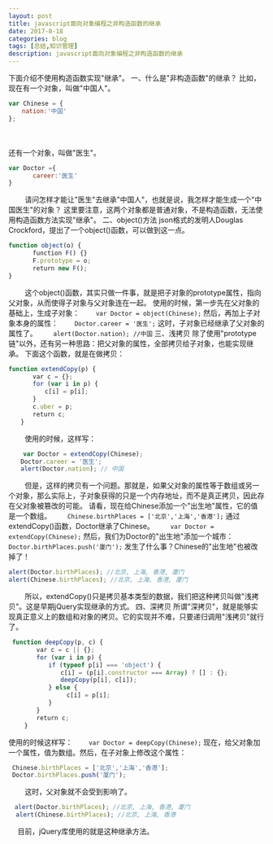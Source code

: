 ```yaml
---
layout: post
title: javascript面向对象编程之非构造函数的继承
date: 2017-8-18
categories: blog
tags: [总结,知识管理]
description: javascript面向对象编程之非构造函数的继承
---
```


下面介绍不使用构造函数实现"继承"。
一、什么是"非构造函数"的继承？
比如，现在有一个对象，叫做"中国人"。
```javascript
var Chinese = {
　  nation:'中国'
};
```
　
<!--more-->
还有一个对象，叫做"医生"。
```javascript
var Doctor ={
　　　　career:'医生'
}
```
　　
请问怎样才能让"医生"去继承"中国人"，也就是说，我怎样才能生成一个"中国医生"的对象？
这里要注意，这两个对象都是普通对象，不是构造函数，无法使用构造函数方法实现"继承"。
二、object()方法
json格式的发明人Douglas Crockford，提出了一个object()函数，可以做到这一点。
```javascript
function object(o) {
　　　　function F() {}
　　　　F.prototype = o;
　　　　return new F();
}
```
　　
这个object()函数，其实只做一件事，就是把子对象的prototype属性，指向父对象，从而使得子对象与父对象连在一起。
使用的时候，第一步先在父对象的基础上，生成子对象：
　　`var Doctor = object(Chinese);`
然后，再加上子对象本身的属性：
　　`Doctor.career = '医生';`
这时，子对象已经继承了父对象的属性了。
　　`alert(Doctor.nation); //中国`
三、浅拷贝
除了使用"prototype链"以外，还有另一种思路：把父对象的属性，全部拷贝给子对象，也能实现继承。
下面这个函数，就是在做拷贝：
```javascript
function extendCopy(p) {
　　　　var c = {};
　　　　for (var i in p) { 
　　　　　　c[i] = p[i];
　　　　}
　　　　c.uber = p;
　　　　return c;
　　}
```
　　
使用的时候，这样写：
```javascript
    var Doctor = extendCopy(Chinese);
　　Doctor.career = '医生';
　　alert(Doctor.nation); // 中国
```
　　
但是，这样的拷贝有一个问题。那就是，如果父对象的属性等于数组或另一个对象，那么实际上，子对象获得的只是一个内存地址，而不是真正拷贝，因此存在父对象被篡改的可能。
请看，现在给Chinese添加一个"出生地"属性，它的值是一个数组。
　　`Chinese.birthPlaces = ['北京','上海','香港'];`
通过extendCopy()函数，Doctor继承了Chinese。
　　`var Doctor = extendCopy(Chinese);`
然后，我们为Doctor的"出生地"添加一个城市：
　　`Doctor.birthPlaces.push('厦门');`
发生了什么事？Chinese的"出生地"也被改掉了！
```javascript
alert(Doctor.birthPlaces); //北京, 上海, 香港, 厦门
alert(Chinese.birthPlaces); //北京, 上海, 香港, 厦门
```
　　
所以，extendCopy()只是拷贝基本类型的数据，我们把这种拷贝叫做"浅拷贝"。这是早期jQuery实现继承的方式。
四、深拷贝
所谓"深拷贝"，就是能够实现真正意义上的数组和对象的拷贝。它的实现并不难，只要递归调用"浅拷贝"就行了。
```javascript
 function deepCopy(p, c) {
 　　　　var c = c || {};
 　　　　for (var i in p) {
 　　　　　　if (typeof p[i] === 'object') {
 　　　　　　　　c[i] = (p[i].constructor === Array) ? [] : {};
 　　　　　　　　deepCopy(p[i], c[i]);
 　　　　　　} else {
 　　　　　　　　　c[i] = p[i];
 　　　　　　}
 　　　　}
 　　　　return c;
 　　}
```

使用的时候这样写：
　　`var Doctor = deepCopy(Chinese);`
现在，给父对象加一个属性，值为数组。然后，在子对象上修改这个属性：
```javascript
 Chinese.birthPlaces = ['北京','上海','香港'];
 Doctor.birthPlaces.push('厦门');
```
　　
这时，父对象就不会受到影响了。
```javascript
　alert(Doctor.birthPlaces); //北京, 上海, 香港, 厦门
  alert(Chinese.birthPlaces); //北京, 上海, 香港
```
　
目前，jQuery库使用的就是这种继承方法。
　　